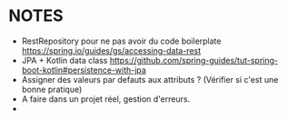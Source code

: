 # NOTES

- RestRepository pour ne pas avoir du code boilerplate https://spring.io/guides/gs/accessing-data-rest
- JPA + Kotlin data class https://github.com/spring-guides/tut-spring-boot-kotlin#persistence-with-jpa
- Assigner des valeurs par defauts aux attributs ? (Vérifier si c'est une bonne pratique)
- A faire dans un projet réel, gestion d'erreurs.
- 